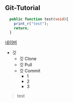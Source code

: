 ## Git-Tutorial

```php
  public function test(void){
    print_r("test");
    return;
  }
```

[네이버](https://www.naver.com)


* 깃
  * 깃 Clone
  * 깃 Pull
  * 깃 Commit
    * 1
    * 2
    * 3


>test
